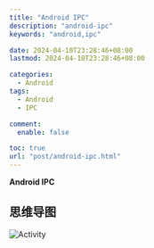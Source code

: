 ```yaml
---
title: "Android IPC"
description: "android-ipc"
keywords: "android,ipc"

date: 2024-04-10T23:28:46+08:00
lastmod: 2024-04-10T23:28:46+08:00

categories:
  - Android
tags:
  - Android
  - IPC

comment:
  enable: false

toc: true
url: "post/android-ipc.html"
---
```


**Android IPC**

<!--more-->

## 思维导图
![Activity](/imgs/android-ipc.png)
